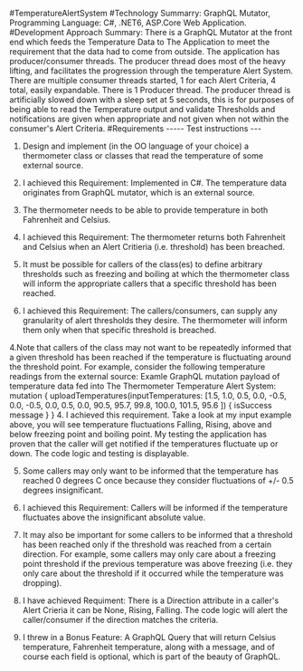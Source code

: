 #TemperatureAlertSystem
#Technology Summarry: 
GraphQL Mutator, Programming Language: C#, .NET6, ASP.Core Web Application.
#Development Approach Summary: 
There is a GraphQL Mutator at the front end which feeds the Temperature Data to The Application to meet the requirement that the data had to come from outside. The application has producer/consumer threads. The producer thread does most of the heavy lifting, and facilitates the progression through the temperature Alert System. There are multiple consumer threads started, 1 for each Alert Criteria, 4 total, easily expandable. There is 1 Producer thread. The producer thread is artificially slowed down with a sleep set at 5 seconds, this is for purposes of being able to read the Temperature output and validate Thresholds and notifications are given when appropriate and not given when not within the consumer's Alert Criteria.
#Requirements
----- Test instructions ---

1. Design and implement (in the OO language of your choice) a thermometer class or classes that read the temperature of some external source. 
1. I achieved this Requirement: Implemented in C#. The temperature data originates from GraphQL mutator, which is an external source.

2. The thermometer needs to be able to provide temperature in both Fahrenheit and Celsius.  
2. I achieved this Requirement: The thermometer returns both Fahrenheit and Celsius when an Alert Critieria (i.e. threshold) has been breached.

3. It must be possible for callers of the class(es) to define arbitrary thresholds such as freezing and boiling at which the thermometer class will inform the appropriate callers that a specific threshold has been reached. 
3. I achieved this Requirement: The callers/consumers, can supply any granularity of alert thresholds they desire. The thermometer will inform them only when that specific threshold is breached.

4.Note that callers of the class may not want to be repeatedly informed that a given threshold has been reached if the temperature is fluctuating around the threshold point. For example, consider the following temperature readings from the external source:
Examle GraphQL mutation payload of temperature data fed into The Thermometer Temperature Alert System:
mutation {
      uploadTemperatures(inputTemperatures: 
    [1.5,
    1.0,
    0.5,
    0.0,
    -0.5,
    0.0,
    -0.5,
    0.0,
    0.5,
    0.0,
    90.5,
    95.7,
    99.8,
    100.0,
    101.5,
    95.6
    ]) 
       {
        isSuccess
        message
       }
     }
4. I achieved this requirement. Take a look at my input example above, you will see temperature fluctuations Falling, Rising, above and below freezing point and boiling point. My testing the application has proven that the caller will get notified if the temperatures fluctuate up or down. The code logic and testing is  displayable.

5. Some callers may only want to be informed that the temperature has reached 0 degrees C once because they consider fluctuations of +/- 0.5 degrees insignificant. 
5. I achieved this Requirement: Callers will be informed if the temperature fluctuates above the insignificant absolute value.

6. It may also be important for some callers to be informed that a threshold has been reached only if the threshold was reached from a certain direction. For example, some callers may only care about a freezing point threshold if the previous temperature was above freezing (i.e. they only care about the threshold if it occurred while the temperature was dropping).
6. I have achieved Requiment: There is a Direction attribute in a caller's Alert Crieria it can be None, Rising, Falling. The code logic will alert the caller/consumer if the direction matches the criteria.

7. I threw in a Bonus Feature: A GraphQL Query that will return Celsius temperature, Fahrenheit temperature, along with a message, and of course each field is optional, which is part of the beauty of GraphQL.
